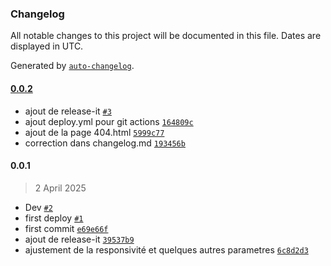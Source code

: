 ### Changelog

All notable changes to this project will be documented in this file. Dates are displayed in UTC.

Generated by [`auto-changelog`](https://github.com/CookPete/auto-changelog).

#### [0.0.2](https://github.com/cheick98/portfolio/compare/0.0.1...0.0.2)

- ajout de release-it [`#3`](https://github.com/cheick98/portfolio/pull/3)
- ajout deploy.yml pour git actions [`164809c`](https://github.com/cheick98/portfolio/commit/164809c739d801045d7f7c0c30e4d08d62d9be9d)
- ajout de la page 404.html [`5999c77`](https://github.com/cheick98/portfolio/commit/5999c777a38a4aac53950ecd792669439b90ccba)
- correction dans changelog.md [`193456b`](https://github.com/cheick98/portfolio/commit/193456b9025f32a12c9b09a84c2e3f1d6b3d6486)

#### 0.0.1

> 2 April 2025

- Dev [`#2`](https://github.com/cheick98/portfolio/pull/2)
- first deploy [`#1`](https://github.com/cheick98/portfolio/pull/1)
- first commit [`e69e66f`](https://github.com/cheick98/portfolio/commit/e69e66f1c865ce7efc639899200030c6faab3bfb)
- ajout de release-it [`39537b9`](https://github.com/cheick98/portfolio/commit/39537b92b60caa7badaabf41786c2451bb311dea)
- ajustement de la responsivité et quelques autres parametres [`6c8d2d3`](https://github.com/cheick98/portfolio/commit/6c8d2d392dfc12e7b59c59e7d900c79d4ecf396e)

